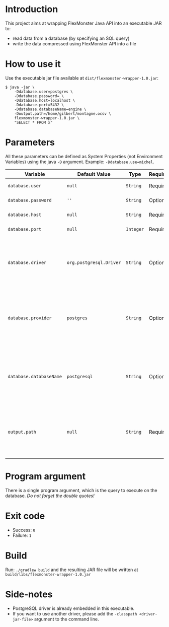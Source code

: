 # Introduction

This project aims at wrapping FlexMonster Java API into an executable JAR to:
* read data from a database (by specifying an SQL query)
* write the data compressed using FlexMonster API into a file

# How to use it

Use the executable jar file available at `dist/flexmonster-wrapper-1.0.jar`:

```
$ java -jar \
    -Ddatabase.user=postgres \
    -Ddatabase.password= \
    -Ddatabase.host=localhost \
    -Ddatabase.port=5432 \
    -Ddatabase.databaseName=engine \
    -Doutput.path=/home/gilbert/montagne.ocsv \
    flexmonster-wrapper-1.0.jar \
    "SELECT * FROM x"
```

# Parameters

All these parameters can be defined as System Properties (not Environment Variables) using the java `-D` argument. Example: `-Ddatabase.use=michel`.

| Variable | Default Value | Type | Required? | Description  | Example |
| ---- | ----- | ------ | ----- | ------ | ----- |
| `database.user` | `null`| `String` | Required | Database username | `coincoin` |
| `database.password` | `''`| `String` | Optional | Database password | `42424242` |
| `database.host` | `null` | `String` | Required | Database host | `127.0.0.1` |
| `database.port` | `null` | `Integer` | Required | Database port | `5432` |
| `database.driver` | `org.postgresql.Driver` | `String` | Optional | Driver that should be loaded using reflection to define which driver to use.  | `com.mysql.jdbc.Driver` |
| `database.provider` | `postgres` | `String` | Optional | What kind of database is this? (this value will be used as a suffix for the connection string) | `mysql` |
| `database.databaseName` | `postgresql` | `String` | Optional | What kind of database is this? (this value will be used as a suffix for the connection string) | `mysql` |
| `output.path` | `null` | `String` | Required | Where this program should write compressed data. This file should not exist yet. | `/home/michel/output.ocsv` |

# Program argument

There is a single program argument, which is the query to execute on the database. *Do not forget the double quotes!*

# Exit code

* Success: `0`
* Failure: `1`

# Build

Run: `./gradlew build` and the resulting JAR file will be written at `build/libs/flexmonster-wrapper-1.0.jar`

# Side-notes

* PostgreSQL driver is already embedded in this executable.
* If you want to use another driver, please add the `-classpath <driver-jar-file>` argument to the command line.